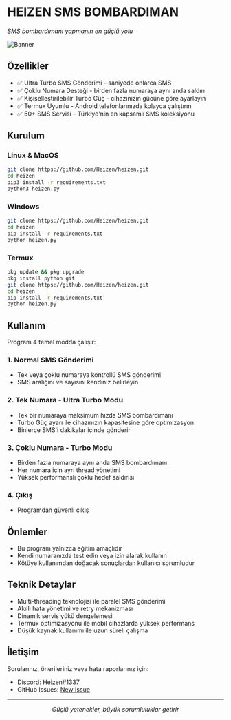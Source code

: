 # HEIZEN SMS BOMBARDIMAN

_SMS bombardımanı yapmanın en güçlü yolu_

![Banner](https://cdn.discordapp.com/attachments/954861479050502275/1356147546485166140/sms.jpeg?ex=67eb8253&is=67ea30d3&hm=d25a9ea5e025623a37c74d1c11e80140a7e932af2cc92f310277f0b3112fec39&)

## Özellikler

- ✅ Ultra Turbo SMS Gönderimi - saniyede onlarca SMS
- ✅ Çoklu Numara Desteği - birden fazla numaraya aynı anda saldırı
- ✅ Kişiselleştirilebilir Turbo Güç - cihazınızın gücüne göre ayarlayın
- ✅ Termux Uyumlu - Android telefonlarınızda kolayca çalıştırın
- ✅ 50+ SMS Servisi - Türkiye'nin en kapsamlı SMS koleksiyonu

## Kurulum

### Linux & MacOS
```bash
git clone https://github.com/Heizen/heizen.git
cd heizen
pip3 install -r requirements.txt
python3 heizen.py
```

### Windows
```bash
git clone https://github.com/Heizen/heizen.git
cd heizen
pip install -r requirements.txt
python heizen.py
```

### Termux
```bash
pkg update && pkg upgrade
pkg install python git
git clone https://github.com/Heizen/heizen.git
cd heizen
pip install -r requirements.txt
python heizen.py
```

## Kullanım

Program 4 temel modda çalışır:

### 1. Normal SMS Gönderimi
- Tek veya çoklu numaraya kontrollü SMS gönderimi
- SMS aralığını ve sayısını kendiniz belirleyin

### 2. Tek Numara - Ultra Turbo Modu
- Tek bir numaraya maksimum hızda SMS bombardımanı
- Turbo Güç ayarı ile cihazınızın kapasitesine göre optimizasyon
- Binlerce SMS'i dakikalar içinde gönderir

### 3. Çoklu Numara - Turbo Modu
- Birden fazla numaraya aynı anda SMS bombardımanı
- Her numara için ayrı thread yönetimi
- Yüksek performanslı çoklu hedef saldırısı

### 4. Çıkış
- Programdan güvenli çıkış

## Önlemler

- Bu program yalnızca eğitim amaçlıdır
- Kendi numaranızda test edin veya izin alarak kullanın
- Kötüye kullanımdan doğacak sonuçlardan kullanıcı sorumludur

## Teknik Detaylar

- Multi-threading teknolojisi ile paralel SMS gönderimi
- Akıllı hata yönetimi ve retry mekanizması
- Dinamik servis yükü dengelemesi
- Termux optimizasyonu ile mobil cihazlarda yüksek performans
- Düşük kaynak kullanımı ile uzun süreli çalışma

## İletişim

Sorularınız, önerileriniz veya hata raporlarınız için:
- Discord: Heizen#1337
- GitHub Issues: [New Issue](https://github.com/Heizen/heizen/issues)

---

<p align="center">
  <i>Güçlü yetenekler, büyük sorumluluklar getirir</i>
</p>
